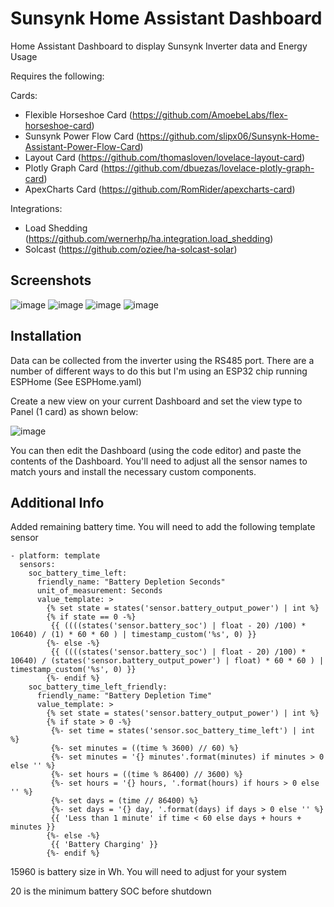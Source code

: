 # Sunsynk Home Assistant Dashboard
Home Assistant Dashboard to display Sunsynk Inverter data and Energy Usage

Requires the following: 

Cards:

 - Flexible Horseshoe Card (https://github.com/AmoebeLabs/flex-horseshoe-card)
 - Sunsynk Power Flow Card (https://github.com/slipx06/Sunsynk-Home-Assistant-Power-Flow-Card)
 - Layout Card (https://github.com/thomasloven/lovelace-layout-card)
 - Plotly Graph Card (https://github.com/dbuezas/lovelace-plotly-graph-card)
 - ApexCharts Card (https://github.com/RomRider/apexcharts-card)

Integrations:

 - Load Shedding (https://github.com/wernerhp/ha.integration.load_shedding)
 - Solcast (https://github.com/oziee/ha-solcast-solar)

## Screenshots

![image](https://github.com/slipx06/Sunsynk-Home-Assistant-Dash/assets/7227275/269cde5f-30db-4de8-8ad1-6a2b0d31799b)
![image](https://github.com/slipx06/Sunsynk-Home-Assistant-Dash/assets/7227275/7ca741c1-faff-45cd-9f20-34010c4c5a5f)
![image](https://github.com/slipx06/Sunsynk-Home-Assistant-Dash/assets/7227275/af72d28b-540a-452f-998c-7f9f7c2ca2a8)
![image](https://github.com/slipx06/Sunsynk-Home-Assistant-Dash/assets/7227275/4678322f-b977-4da1-af58-feca7115c527)

## Installation
Data can be collected from the inverter using the RS485 port. There are a number of different ways to do this but I'm using an ESP32 chip running ESPHome (See ESPHome.yaml)

Create a new view on your current Dashboard and set the view type to Panel (1 card) as shown below:

![image](https://user-images.githubusercontent.com/7227275/223527428-b4508e6c-cf2d-473a-b63c-ffad11d2630d.png)

You can then edit the Dashboard (using the code editor) and paste the contents of the Dashboard.
You'll need to adjust all the sensor names to match yours and install the necessary custom components. 

## Additional Info
Added remaining battery time. You will need to add the following template sensor

```
- platform: template
  sensors:      
    soc_battery_time_left:
      friendly_name: "Battery Depletion Seconds"
      unit_of_measurement: Seconds
      value_template: >
        {% set state = states('sensor.battery_output_power') | int %}
        {% if state == 0 -%}
         {{ ((((states('sensor.battery_soc') | float - 20) /100) * 10640) / (1) * 60 * 60 ) | timestamp_custom('%s', 0) }}
        {%- else -%}
         {{ ((((states('sensor.battery_soc') | float - 20) /100) * 10640) / (states('sensor.battery_output_power') | float) * 60 * 60 ) | timestamp_custom('%s', 0) }}
        {%- endif %}
    soc_battery_time_left_friendly:
      friendly_name: "Battery Depletion Time"
      value_template: >
        {% set state = states('sensor.battery_output_power') | int %}
        {% if state > 0 -%}
         {%- set time = states('sensor.soc_battery_time_left') | int %}
         {%- set minutes = ((time % 3600) // 60) %}
         {%- set minutes = '{} minutes'.format(minutes) if minutes > 0 else '' %}
         {%- set hours = ((time % 86400) // 3600) %}
         {%- set hours = '{} hours, '.format(hours) if hours > 0 else '' %}
         {%- set days = (time // 86400) %}
         {%- set days = '{} day, '.format(days) if days > 0 else '' %}
         {{ 'Less than 1 minute' if time < 60 else days + hours + minutes }}
        {%- else -%}
         {{ 'Battery Charging' }}
        {%- endif %}
```  

15960 is battery size in Wh. You will need to adjust for your system

20 is the minimum battery SOC before shutdown
